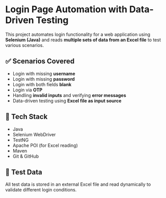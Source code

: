# Login Page Automation with Data-Driven Testing

This project automates login functionality for a web application using **Selenium (Java)** and reads **multiple sets of data from an Excel file** to test various scenarios.

## ✅ Scenarios Covered

- Login with missing **username**
- Login with missing **password**
- Login with both fields **blank**
- Login via **OTP**
- Handling **invalid inputs** and verifying **error messages**
- Data-driven testing using **Excel file as input source**

## 🧰 Tech Stack

- Java
- Selenium WebDriver
- TestNG
- Apache POI (for Excel reading)
- Maven
- Git & GitHub

## 📂 Test Data

All test data is stored in an external Excel file and read dynamically to validate different login conditions.
